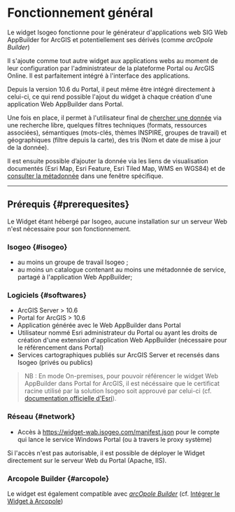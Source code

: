 # Fonctionnement général

Le widget Isogeo fonctionne pour le générateur d'applications web SIG Web AppBuilder for ArcGIS et potentiellement ses dérivés (comme _arcOpole Builder_)

Il s'ajoute comme tout autre widget aux applications webs au moment de leur configuration par l'administrateur de la plateforme Portal ou ArcGIS Online. Il est parfaitement intégré à l'interface des applications.

Depuis la version 10.6 du Portal, il peut même être intégré directement à celui-ci, ce qui rend possible l'ajout du widget à chaque création d'une application Web AppBuilder dans Portal.

Une fois en place, il permet à l'utilisateur final de [chercher une donnée](/usage/search.md) via une recherche libre, quelques filtres techniques (formats, ressources associées), sémantiques (mots-clés, thèmes INSPIRE, groupes de travail) et géographiques (filtre depuis la carte), des tris (Nom et date de mise à jour de la donnée). 

Il est ensuite possible d’ajouter la donnée via les liens de visualisation documentés (Esri Map, Esri Feature, Esri Tiled Map, WMS en WGS84) et de [consulter la métadonnée](/usage/metadata.md) dans une fenêtre spécifique.

---

## Prérequis {#prerequesites}

Le Widget étant hébergé par Isogeo, aucune installation sur un serveur Web n'est nécessaire pour son fonctionnement. 

### Isogeo {#isogeo}

* au moins un groupe de travail Isogeo ;
* au moins un catalogue contenant au moins une métadonnée de service, partagé à l'application Web AppBuilder;

### Logiciels {#softwares}

* ArcGIS Server > 10.6
* Portal for ArcGIS > 10.6
* Application générée avec le Web AppBuilder dans Portal
* Utilisateur nommé Esri administrateur du Portal ou ayant les droits de création d'une extension d'application Web AppBuilder (nécessaire pour le référencement dans Portal)
* Services cartographiques publiés sur ArcGIS Server et recensés dans Isogeo (privés ou publics)

> NB : En mode On-premises, pour pouvoir référencer le widget Web AppBuilder dans Portal for ArcGIS, il est nécéssaire que le certificat racine utilisé par la solution Isogeo soit approuvé par celui-ci (cf. [documentation officielle d'Esri](https://enterprise.arcgis.com/fr/portal/latest/administer/windows/configuring-the-portal-to-trust-certificates-from-your-certifying-authority.htm)).

### Réseau {#network}

* Accès à https://widget-wab.isogeo.com/manifest.json pour le compte qui lance le service Windows Portal (ou à travers le proxy système)

Si l'accès n'est pas autorisable, il est possible de déployer le Widget directement sur le serveur Web du Portal (Apache, IIS).

### Arcopole Builder {#arcopole}

Le widget est également compatible avec [_arcOpole Builder_](https://www.arcopole.fr/content/aob) (cf. [Intégrer le Widget à Arcopole](../appendices/arcopolebuilder.md))